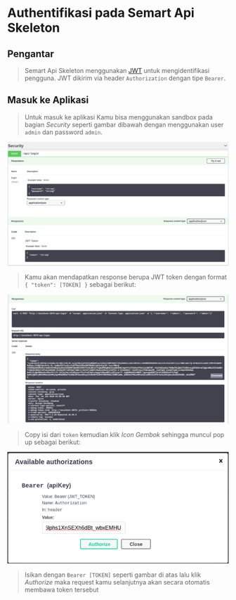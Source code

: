 # Authentifikasi pada Semart Api Skeleton

## Pengantar

> 
> Semart Api Skeleton menggunakan [JWT](https://en.wikipedia.org/wiki/JSON_Web_Token) untuk mengidentifikasi pengguna. JWT dikirim via header `Authorization` dengan tipe `Bearer`.
>

## Masuk ke Aplikasi

> 
> Untuk masuk ke aplikasi Kamu bisa menggunakan sandbox pada bagian *Security* seperti gambar dibawah dengan menggunakan user `admin` dan password `admin`.
>

![Api Doc](assets/auth_doc.png)

>
> Kamu akan mendapatkan response berupa JWT token dengan format `{ "token": [TOKEN] }` sebagai berikut:
>

![Api Doc](assets/jwt_response.png)

>
> Copy isi dari `token` kemudian klik *Icon Gembok* sehingga muncul pop up sebagai berikut:
>

![Api Doc](assets/jwt_auth.png)

>
> Isikan dengan `Bearer [TOKEN]` seperti gambar di atas lalu klik *Authorize* maka request kamu selanjutnya akan secara otomatis membawa token tersebut
>
